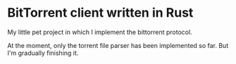 # BitTorrent client written in Rust

My little pet project in which I implement the bittorrent protocol.

At the moment, only the torrent file parser has been implemented so far. But I'm gradually finishing it.
